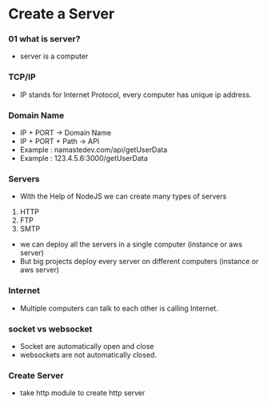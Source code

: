 # Create a Server

### 01 what is server?
- server is a computer

### TCP/IP
- IP stands for Internet Protocol, every computer has unique ip address.


### Domain Name
- IP + PORT -> Domain Name
- IP + PORT + Path -> API
- Example : namastedev.com/api/getUserData
- Example : 123.4.5.6:3000/getUserData


### Servers
- With the Help of NodeJS we can create many types of servers
1. HTTP
2. FTP
3. SMTP

- we can deploy all the servers in a single computer (instance or aws server)
- But big projects deploy every server on different computers (instance or aws server)


### Internet
- Multiple computers can talk to each other is calling Internet.


### socket vs websocket
- Socket are automatically open and close
- websockets are not automatically closed.


### Create Server
- take http module to create http server